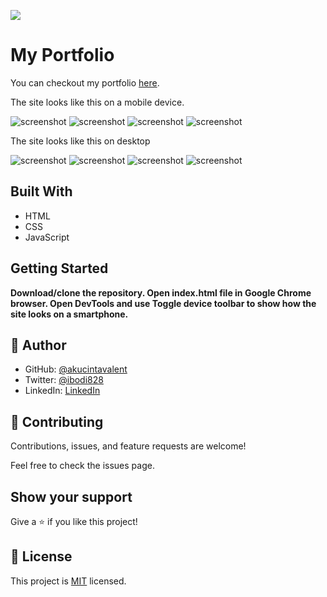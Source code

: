 ![](https://img.shields.io/badge/Microverse-blueviolet)

# My Portfolio

You can checkout my portfolio [here](https://akucintavalent.github.io/my-portfolio/).

The site looks like this on a mobile device.

![screenshot](./images/app_screenshot_1.png)
![screenshot](./images/app_screenshot_2.png)
![screenshot](./images/app_screenshot_3.png)
![screenshot](./images/app_screenshot_4.png)

The site looks like this on desktop

![screenshot](./images/app_screenshot_5.png)
![screenshot](./images/app_screenshot_6.png)
![screenshot](./images/app_screenshot_7.png)
![screenshot](./images/app_screenshot_8.png)

## Built With

- HTML
- CSS
- JavaScript

## Getting Started

**Download/clone the repository. Open index.html file in Google Chrome browser. Open DevTools and use Toggle device toolbar to show how the site looks on a smartphone.**

## 👤 Author

- GitHub: [@akucintavalent](https://github.com/akucintavalent)
- Twitter: [@ibodi828](https://twitter.com/ibodi828)
- LinkedIn: [LinkedIn](https://www.linkedin.com/in/bohdan-shcherbak/)

## 🤝 Contributing

Contributions, issues, and feature requests are welcome!

Feel free to check the issues page.

## Show your support

Give a ⭐️ if you like this project!

## 📝 License

This project is [MIT](./MIT.md) licensed.
